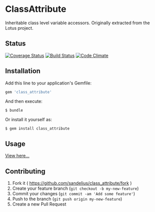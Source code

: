# ClassAttribute

Inheritable class level variable accessors. Originally extracted from the Lotus project.

## Status
[![Coverage Status](https://coveralls.io/repos/sandelius/class_attribute/badge.svg?branch=master)](https://coveralls.io/r/sandelius/class_attribute?branch=master)
[![Build Status](https://travis-ci.org/sandelius/class_attribute.svg?branch=master)](https://travis-ci.org/sandelius/class_attribute)
[![Code Climate](https://codeclimate.com/github/sandelius/class_attribute/badges/gpa.svg)](https://codeclimate.com/github/sandelius/class_attribute)

## Installation

Add this line to your application's Gemfile:

```ruby
gem 'class_attribute'
```

And then execute:

    $ bundle

Or install it yourself as:

    $ gem install class_attribute

## Usage

[View here...](https://github.com/sandelius/class_attribute/blob/master/test/unit/class_attribute_test.rb)

## Contributing

1. Fork it ( https://github.com/sandelius/class_attribute/fork )
2. Create your feature branch (`git checkout -b my-new-feature`)
3. Commit your changes (`git commit -am 'Add some feature'`)
4. Push to the branch (`git push origin my-new-feature`)
5. Create a new Pull Request
